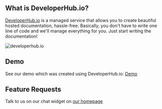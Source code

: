 ## What is DeveloperHub.io?
[DeveloperHub.io](https://developerhub.io) is a managed service that allows you to create beautiful hosted documentation, hassle-free. Basically, you don't have to write one line of code and we'll manage everything for you. Just start writing the documentation!

![developerhub.io](https://developerhub.io/images/feature1.jpg)

## Demo
See our demo which was created using DeveloperHub.io: [Demo](https://docs.developerhub.io)

## Feature Requests
Talk to us on our chat widget on [our homepage](https://developerhub.io)
